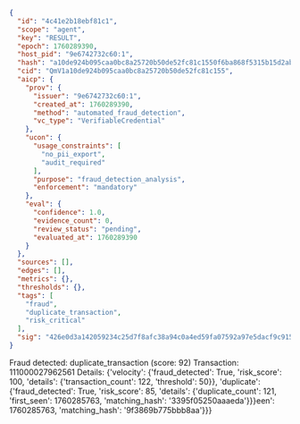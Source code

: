 ```json
{
  "id": "4c41e2b18ebf81c1",
  "scope": "agent",
  "key": "RESULT",
  "epoch": 1760289390,
  "host_pid": "9e6742732c60:1",
  "hash": "a10de924b095caa0bc8a25720b50de52fc81c1550f6ba868f5315b15d2ab2394",
  "cid": "QmV1a10de924b095caa0bc8a25720b50de52fc81c155",
  "aicp": {
    "prov": {
      "issuer": "9e6742732c60:1",
      "created_at": 1760289390,
      "method": "automated_fraud_detection",
      "vc_type": "VerifiableCredential"
    },
    "ucon": {
      "usage_constraints": [
        "no_pii_export",
        "audit_required"
      ],
      "purpose": "fraud_detection_analysis",
      "enforcement": "mandatory"
    },
    "eval": {
      "confidence": 1.0,
      "evidence_count": 0,
      "review_status": "pending",
      "evaluated_at": 1760289390
    }
  },
  "sources": [],
  "edges": [],
  "metrics": {},
  "thresholds": {},
  "tags": [
    "fraud",
    "duplicate_transaction",
    "risk_critical"
  ],
  "sig": "426e0d3a142059234c25d7f8afc38a94c0a4ed59fa07592a97e5dacf9c915043"
}
```

Fraud detected: duplicate_transaction (score: 92)
Transaction: 111000027962561
Details: {'velocity': {'fraud_detected': True, 'risk_score': 100, 'details': {'transaction_count': 122, 'threshold': 50}}, 'duplicate': {'fraud_detected': True, 'risk_score': 85, 'details': {'duplicate_count': 121, 'first_seen': 1760285763, 'matching_hash': '3395f05250aaaeda'}}}een': 1760285763, 'matching_hash': '9f3869b775bbb8aa'}}}